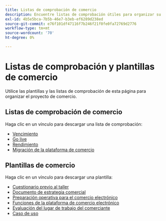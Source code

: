 ```yaml
---
title: Listas de comprobación de comercio
description: Encuentre listas de comprobación útiles para organizar su proyecto de comercio electrónico.
exl-id: 4b5e5bca-7b5b-46e7-b3eb-ef6289d238ed
source-git-commit: e76f101df47116f7b246f21f0fe0fa72769d2776
workflow-type: tm+mt
source-wordcount: '70'
ht-degree: 0%

---
```


# Listas de comprobación y plantillas de comercio

Utilice las plantillas y las listas de comprobación de esta página para organizar el proyecto de comercio.

## Listas de comprobación de comercio

Haga clic en un vínculo para descargar una lista de comprobación:

- [Vencimiento](../../assets/playbooks/checklists/maturity.pptx)
- [Go live](../../assets/playbooks/checklists/go-live.pptx)
- [Rendimiento](../../assets/playbooks/checklists/performance.pptx)
- [Migración de la plataforma de comercio](../../assets/playbooks/checklists/commerce-platform-migration.pptx)

## Plantillas de comercio

Haga clic en un vínculo para descargar una plantilla:

- [Cuestionario previo al taller](../../assets/playbooks/templates/requirements-questionnaire.pptx)
- [Documento de estrategia comercial](../../assets/playbooks/templates/commerce-strategy-document.pptx)
- [Preparación operativa para el comercio electrónico](../../assets/playbooks/templates/ecommerce-operational-readiness.pptx)
- [Funciones de la plataforma de comercio electrónico](../../assets/playbooks/templates/ecommerce-platform-features.pptx)
- [Evaluación del lugar de trabajo del comerciante](../../assets/playbooks/templates/merchant-self-site-assessment.pptx)
- [Caso de uso](../../assets/playbooks/templates/use-case.pptx)
